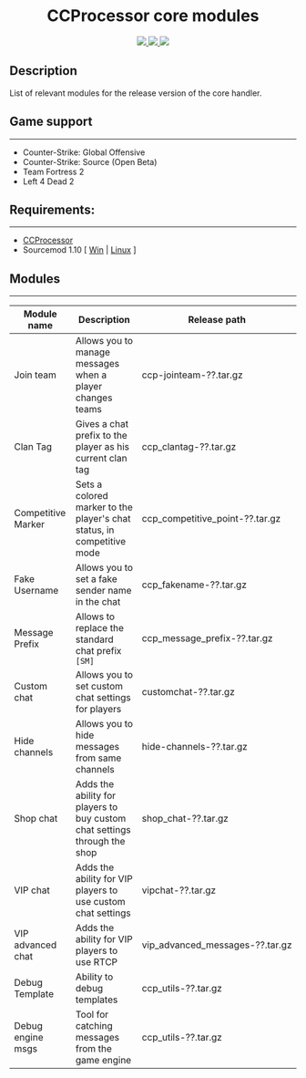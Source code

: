 <h1 align="center">CCProcessor core modules</h1>
<p align="center">
    <a href = "https://travis-ci.org/github/nyood/ccp-modules/requests" title = "Build Requests">
        <img src="https://travis-ci.org/nyood/ccp-modules.svg?branch=main" />
    </a>
    <a href = "https://discord.gg/ChTyPUG" title = "Online support">
        <img src="https://img.shields.io/discord/494942123548868609" />
    </a>
    <a href="https://github.com/nyood/ccp-modules/releases" title="Releases">
        <img src="https://img.shields.io/github/v/release/nyood/ccp-modules" />
    </a>
</p>

## Description
List of relevant modules for the release version of the core handler.

## Game support
-------------
- Counter-Strike: Global Offensive
- Counter-Strike: Source (Open Beta)
- Team Fortress 2
- Left 4 Dead 2

## Requirements:
-------------
- [CCProcessor](https://github.com/nyood/ccprocessor/releases)
- Sourcemod 1.10 [ [Win](http://sourcemod.net/latest.php?os=windows&version=1.10) | [Linux](http://sourcemod.net/latest.php?os=linux&version=1.10) ]

## Modules
-------------
Module name | Description | Release path
--- | --- | --- 
Join team | Allows you to manage messages when a player changes teams | ccp-jointeam-??.tar.gz 
Clan Tag | Gives a chat prefix to the player as his current clan tag | ccp_clantag-??.tar.gz 
Competitive Marker | Sets a colored marker to the player's chat status, in competitive mode | ccp_competitive_point-??.tar.gz
Fake Username | Allows you to set a fake sender name in the chat | ccp_fakename-??.tar.gz
Message Prefix | Allows to replace the standard chat prefix `[SM]` | ccp_message_prefix-??.tar.gz
Custom chat | Allows you to set custom chat settings for players | customchat-??.tar.gz
Hide channels | Allows you to hide messages from same channels | hide-channels-??.tar.gz
Shop chat | Adds the ability for players to buy custom chat settings through the shop | shop_chat-??.tar.gz
VIP chat | Adds the ability for VIP players to use custom chat settings | vipchat-??.tar.gz
VIP advanced chat | Adds the ability for VIP players to use RTCP | vip_advanced_messages-??.tar.gz
Debug Template | Ability to debug templates | ccp_utils-??.tar.gz
Debug engine msgs | Tool for catching messages from the game engine | ccp_utils-??.tar.gz
